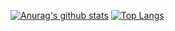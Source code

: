 [![Anurag's github stats](https://github-readme-stats.vercel.app/api?username=ppodds&count_private=true)](https://github.com/anuraghazra/github-readme-stats)
[![Top Langs](https://github-readme-stats.vercel.app/api/top-langs/?username=ppodds)](https://github.com/anuraghazra/github-readme-stats)
